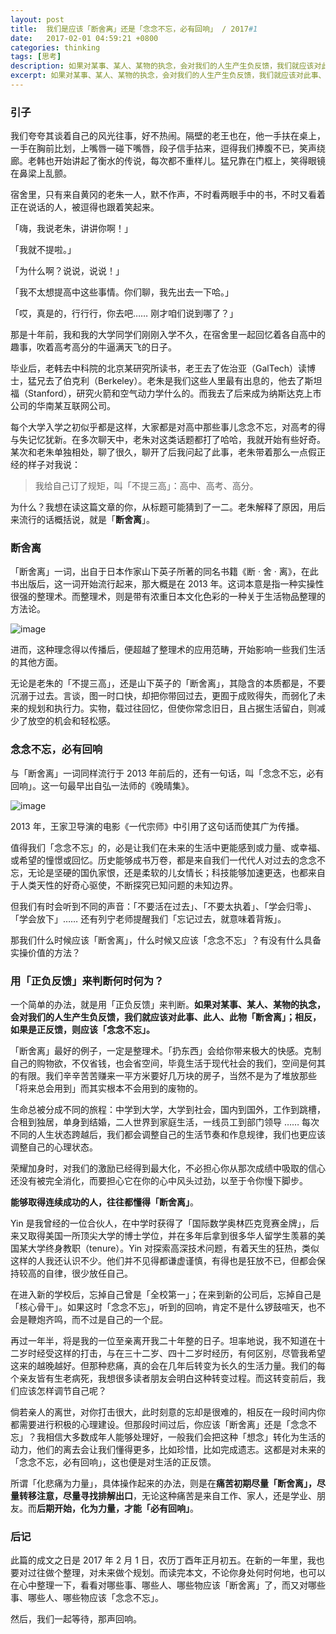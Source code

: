 ```yaml
---
layout: post
title:  我们是应该「断舍离」还是「念念不忘，必有回响」 / 2017#1
date:   2017-02-01 04:59:21 +0800
categories: thinking
tags: [思考]
description: 如果对某事、某人、某物的执念，会对我们的人生产生负反馈，我们就应该对此事、此人、此物「断舍离」；相反，如果是正反馈，则应该「念念不忘」。
excerpt: 如果对某事、某人、某物的执念，会对我们的人生产生负反馈，我们就应该对此事、此人、此物「断舍离」；相反，如果是正反馈，则应该「念念不忘」 ……
---
```


### 引子

我们夸夸其谈着自己的风光往事，好不热闹。隔壁的老王也在，他一手扶在桌上，一手在胸前比划，上嘴唇一碰下嘴唇，段子信手拈来，逗得我们捧腹不已，笑声绕廊。老韩也开始讲起了衡水的传说，每次都不重样儿。猛兄靠在门框上，笑得眼镜在鼻梁上乱颤。

宿舍里，只有来自黄冈的老朱一人，默不作声，不时看两眼手中的书，不时又看着正在说话的人，被逗得也跟着笑起来。

「嗨，我说老朱，讲讲你啊！」

「我就不提啦。」

「为什么啊？说说，说说！」

「我不太想提高中这些事情。你们聊，我先出去一下哈。」

「哎，真是的，行行行，你去吧…… 刚才咱们说到哪了？」

那是十年前，我和我的大学同学们刚刚入学不久，在宿舍里一起回忆着各自高中的趣事，吹着高考高分的牛逼满天飞的日子。

毕业后，老韩去中科院的北京某研究所读书，老王去了佐治亚（GalTech）读博士，猛兄去了伯克利（Berkeley）。老朱是我们这些人里最有出息的，他去了斯坦福（Stanford），研究火箭和空气动力学什么的。而我去了后来成为纳斯达克上市公司的华南某互联网公司。

每个大学入学之初似乎都是这样，大家都是对高中那些事儿念念不忘，对高考的得与失记忆犹新。在多次聊天中，老朱对这类话题都打了哈哈，我就开始有些好奇。某次和老朱单独相处，聊了很久，聊开了后我问起了此事，老朱带着那么一点假正经的样子对我说：

> 我给自己订了规矩，叫「不提三高」：高中、高考、高分。

为什么？我想在读这篇文章的你，从标题可能猜到了一二。老朱解释了原因，用后来流行的话概括说，就是「**断舍离**」。

### 断舍离

「断舍离」一词，出自于日本作家山下英子所著的同名书籍《断 · 舍 · 离》，在此书出版后，这一词开始流行起来，那大概是在 2013 年。这词本意是指一种实操性很强的整理术。而整理术，则是带有浓重日本文化色彩的一种关于生活物品整理的方法论。

![image](https://alidocs.oss-cn-zhangjiakou.aliyuncs.com/res/ya2QnV41Kod8O4XB/img/725f80ab-4efc-4b06-8eeb-f29fe6afe50e.webp)

进而，这种理念得以传播后，便超越了整理术的应用范畴，开始影响一些我们生活的其他方面。

无论是老朱的「不提三高」，还是山下英子的「断舍离」，其隐含的本质都是，不要沉溺于过去。言谈，图一时口快，却把你带回过去，更囿于成败得失，而弱化了未来的规划和执行力。实物，载过往回忆，但使你常念旧日，且占据生活留白，则减少了放空的机会和轻松感。

### 念念不忘，必有回响

与「断舍离」一词同样流行于 2013 年前后的，还有一句话，叫「念念不忘，必有回响」。这一句最早出自弘一法师的《晚晴集》。

![image](https://alidocs.oss-cn-zhangjiakou.aliyuncs.com/res/ya2QnV41Kod8O4XB/img/494aa186-be1b-4ee1-a2e2-8704c8434e50.webp)

2013 年，王家卫导演的电影《一代宗师》中引用了这句话而使其广为传播。

值得我们「念念不忘」的，必是让我们在未来的生活中更能感到或力量、或幸福、或希望的憧憬或回忆。历史能够成书万卷，都是来自我们一代代人对过去的念念不忘，无论是坚硬的国仇家恨，还是柔软的儿女情长；科技能够加速更迭，也都来自于人类天性的好奇心驱使，不断探究已知问题的未知边界。

但我们有时会听到不同的声音：「不要活在过去」、「不要太执着」、「学会归零」、「学会放下」…… 还有列宁老师提醒我们「忘记过去，就意味着背叛」。

那我们什么时候应该「断舍离」，什么时候又应该「念念不忘」？有没有什么具备实操价值的方法？

### 用「正负反馈」来判断何时何为？

一个简单的办法，就是用「正负反馈」来判断。**如果对某事、某人、某物的执念，会对我们的人生产生负反馈，我们就应该对此事、此人、此物「断舍离」；相反，如果是正反馈，则应该「念念不忘」。**

「断舍离」最好的例子，一定是整理术。「扔东西」会给你带来极大的快感。克制自己的购物欲，不仅省钱，也会省空间，毕竟生活于现代社会的我们，空间是何其的有限。我们辛辛苦苦赚来一平方米要好几万块的房子，当然不是为了堆放那些「将来总会用到」而其实根本不会用到的废物的。

生命总被分成不同的旅程：中学到大学，大学到社会，国内到国外，工作到跳槽，合租到独居，单身到结婚，二人世界到家庭生活，一线员工到部门领导 …… 每次不同的人生状态跨越后，我们都会调整自己的生活节奏和作息规律，我们也更应该调整自己的心理状态。

荣耀加身时，对我们的激励已经得到最大化，不必担心你从那次成绩中吸取的信心还没有被完全消化，而要担心它在你的心中风头过劲，以至于令你慢下脚步。

**能够取得连续成功的人，往往都懂得「断舍离」**。

Yin 是我曾经的一位合伙人，在中学时获得了「国际数学奥林匹克竞赛金牌」，后来又取得美国一所顶尖大学的博士学位，并在多年后拿到很多华人留学生羡慕的美国某大学终身教职（tenure）。Yin 对探索高深技术问题，有着天生的狂热，类似这样的人我还认识不少。他们并不见得都谦虚谨慎，有得也是狂放不已，但都会保持较高的自律，很少放任自己。

在进入新的学校后，忘掉自己曾是「全校第一」；在来到新的公司后，忘掉自己是「核心骨干」。如果这时「念念不忘」，听到的回响，肯定不是什么锣鼓喧天，也不会是鞭炮齐鸣，而不过是自己的一个屁。

再过一年半，将是我的一位至亲离开我二十年整的日子。坦率地说，我不知道在十二岁时经受这样的打击，与在三十二岁、四十二岁时经历，有何区别，尽管我希望这来的越晚越好。但那种悲痛，真的会在几年后转变为长久的生活力量。我们的每个亲友皆有生老病死，我想很多读者朋友会明白这种转变过程。而这转变前后，我们应该怎样调节自己呢？

倘若亲人的离世，对你打击很大，此时刻意的忘却是很难的，相反在一段时间内你都需要进行积极的心理建设。但那段时间过后，你应该「断舍离」还是「念念不忘」？我相信大多数成年人能够处理好，一般我们会把这种「想念」转化为生活的动力，他们的离去会让我们懂得更多，比如珍惜，比如完成遗志。这都是对未来的「念念不忘，必有回响」，这也便是对生活的正反馈。

所谓「化悲痛为力量」，具体操作起来的办法，则是在**痛苦初期尽量「断舍离」，尽量转移注意，尽量寻找排解出口**，无论这种痛苦是来自工作、家人，还是学业、朋友。而**后期开始，化为力量，才能「必有回响」**。

### 后记

此篇的成文之日是 2017 年 2 月 1 日，农历丁酉年正月初五。在新的一年里，我也要对过往做个整理，对未来做个规划。而读完本文，不论你身处何时何地，也可以在心中整理一下，看看对哪些事、哪些人、哪些物应该「断舍离」了，而又对哪些事、哪些人、哪些物应该「念念不忘」。

然后，我们一起等待，那声回响。